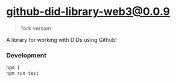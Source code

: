 # github-did-library-web3@0.0.9

> fork version

A library for working with DIDs using Github!

### Development

```bash
npm i
npm run test
```
